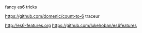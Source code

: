 fancy es6 tricks

https://github.com/domenic/count-to-6
traceur

http://es6-features.org
https://github.com/lukehoban/es6features